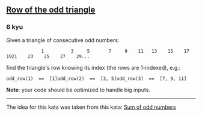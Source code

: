 <h2><a href=https://www.codewars.com/kata/5d5a7525207a674b71aa25b5/train/javascript target="_blank">Row of the odd triangle</a></h2><h3>6 kyu</h3><p>Given a triangle of consecutive odd numbers:</p><pre><code>             1          3     5       7     9    11   13    15    17    1921    23    25    27    29...</code></pre><p>find the triangle's row knowing its index (the rows are 1-indexed), e.g.:</p><pre><code>odd_row(1)  ==  [1]odd_row(2)  ==  [3, 5]odd_row(3)  ==  [7, 9, 11]</code></pre><p><strong>Note</strong>: your code should be optimized to handle big inputs.</p><hr><p>The idea for this kata was taken from this kata: <a href="https://www.codewars.com/kata/sum-of-odd-numbers" data-turbolinks="false" target="_blank">Sum of odd numbers</a></p>